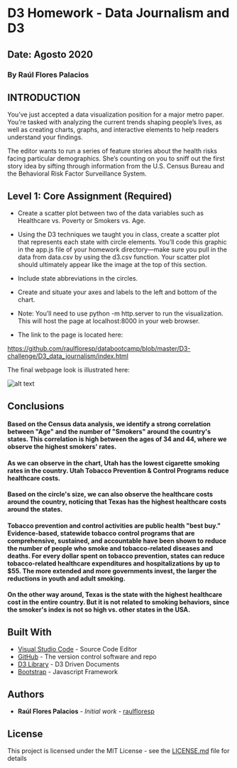# D3 Homework - Data Journalism and D3
## Date: Agosto 2020
### By Raúl Flores Palacios

## INTRODUCTION 
You’ve just accepted a data visualization position for a major metro paper. You’re tasked with analyzing the current trends shaping people’s lives, as well as creating charts, graphs, and interactive elements to help readers understand your findings.

The editor wants to run a series of feature stories about the health risks facing particular demographics. She’s counting on you to sniff out the first story idea by sifting through information from the U.S. Census Bureau and the Behavioral Risk Factor Surveillance System.


## Level 1: Core Assignment (Required)

* Create a scatter plot between two of the data variables such as Healthcare vs. Poverty or Smokers vs. Age.
* Using the D3 techniques we taught you in class, create a scatter plot that represents each state with circle elements. You’ll code this graphic in the app.js file of your homework directory—make sure you pull in the data from data.csv by using the d3.csv function. Your scatter plot should ultimately appear like the image at the top of this section.
* Include state abbreviations in the circles.
* Create and situate your axes and labels to the left and bottom of the chart.
* Note: You’ll need to use python -m http.server to run the visualization. This will host the page at localhost:8000 in your web browser.



* The link to the page is located here:

https://github.com/raulfloresp/databootcamp/blob/master/D3-challenge/D3_data_journalism/index.html


The final webpage look is illustrated here:

![alt text](https://github.com/raulfloresp/databootcamp/blob/master/D3-challenge/D3_data_journalism/images/final_chart.jpg?raw=true)



## Conclusions

#### Based on the Census data analysis, we identify a strong correlation between "Age" and the number of "Smokers" around the country's states. This correlation is high between the ages of 34 and 44, where we observe the highest smokers' rates.

#### As we can observe in the chart, Utah has the lowest cigarette smoking rates in the country. Utah Tobacco Prevention & Control Programs reduce healthcare costs.

#### Based on the circle's size, we can also observe the healthcare costs around the country, noticing that Texas has the highest healthcare costs around the states.

#### Tobacco prevention and control activities are public health "best buy." Evidence-based, statewide tobacco control programs that are comprehensive, sustained, and accountable have been shown to reduce the number of people who smoke and tobacco-related diseases and deaths. For every dollar spent on tobacco prevention, states can reduce tobacco-related healthcare expenditures and hospitalizations by up to $55. The more extended and more governments invest, the larger the reductions in youth and adult smoking. 

#### On the other way around, Texas is the state with the highest healthcare cost in the entire country. But it is not related to smoking behaviors, since the smoker's index is not so high vs. other states in the USA.



## Built With

* [Visual Studio Code](https://code.visualstudio.com/) - Source Code Editor
* [GitHub](https://github.com/) - The version control software and repo
* [D3 Library](https://d3js.org//) - D3 Driven Documents
* [Bootstrap](https://getbootstrap.com/) - Javascript Framework



## Authors

* **Raúl Flores Palacios** - *Initial work* - [raulfloresp](https://github.com/raulfloresp/databootcamp)


## License
This project is licensed under the MIT License - see the [LICENSE.md](LICENSE.md) file for details
